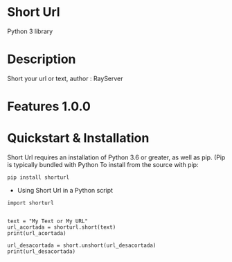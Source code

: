 # Short Url
Python 3 library
# Description
Short your url or text, author : RayServer
# Features 1.0.0
# Quickstart & Installation
Short Url requires an installation of Python 3.6 or greater, as well as pip. (Pip is typically bundled with Python 
To install from the source with pip:
```
pip install shorturl
```
- Using Short Url in a Python script
```
import shorturl


text = "My Text or My URL"
url_acortada = shorturl.short(text)
print(url_acortada)

url_desacortada = short.unshort(url_desacortada)
print(url_desacortada)
```
